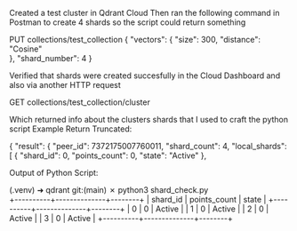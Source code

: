 Created a test cluster in Qdrant Cloud 
Then ran the following command in Postman to create 4 shards so the script could return something

PUT collections/test_collection
    { 
        "vectors": {
          "size": 300,
          "distance": "Cosine"  
        },
        "shard_number": 4
    }

Verified that shards were created succesfully in the Cloud Dashboard and also via another HTTP request

GET collections/test_collection/cluster

Which returned info about the clusters shards that I used to craft the python script 
Example Return Truncated:

{
  "result": {
    "peer_id": 7372175007760011,
    "shard_count": 4,
    "local_shards": [
      {
        "shard_id": 0,
        "points_count": 0,
        "state": "Active"
      },


Output of Python Script:

(.venv) ➜  qdrant git:(main) ✗ python3 shard_check.py                             
+----------+--------------+--------+
| shard_id | points_count | state  |
+----------+--------------+--------+
|    0     |      0       | Active |
|    1     |      0       | Active |
|    2     |      0       | Active |
|    3     |      0       | Active |
+----------+--------------+--------+
